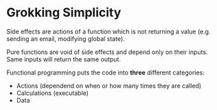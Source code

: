 # Grokking Simplicity

Side effects are actions of a function which is not returning a value (e.g.
sending an email, modifying global state).

Pure functions are void of side effects and depend only on their inputs. Same
inputs will return the same output.

Functional programming puts the code into **three** different categories:
  * Actions (dependend on when or how many times they are called)
  * Calculations (executable)
  * Data


